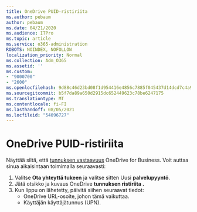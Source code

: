 ```yaml
---
title: OneDrive PUID-ristiriita
ms.author: pebaum
author: pebaum
ms.date: 04/21/2020
ms.audience: ITPro
ms.topic: article
ms.service: o365-administration
ROBOTS: NOINDEX, NOFOLLOW
localization_priority: Normal
ms.collection: Adm_O365
ms.assetid: ''
ms.custom:
- "9000700"
- "2600"
ms.openlocfilehash: 9d88c46d23bd08f1d954416e4856c7885f045437d14dcd7c4a9c25f0b1288b8f
ms.sourcegitcommit: b5f7da89a650d2915dc652449623c78be6247175
ms.translationtype: MT
ms.contentlocale: fi-FI
ms.lasthandoff: 08/05/2021
ms.locfileid: "54096727"
---
```

# <a name="onedrive-puid-mismatch"></a>OneDrive PUID-ristiriita

Näyttää siltä, että [tunnuksen vastaavuus](https://docs.microsoft.com/sharepoint/troubleshoot/administration/access-denied-or-need-permission-error-sharepoint-online-or-onedrive-for-business#when-accessing-a-onedrive-site) OneDrive for Business. Voit auttaa sinua aikaisintaan toimimalla seuraavasti:

1. Valitse  **Ota yhteyttä tukeen** ja valitse sitten Uusi  **palvelupyyntö**.
2. Jätä otsikko ja kuvaus OneDrive **tunnuksen ristiriita .**
3. Kun lippu on lähetetty, päivitä siihen seuraavat tiedot:
    - OneDrive URL-osoite, johon tämä vaikuttaa.
    - Käyttäjän käyttäjätunnus (UPN).
